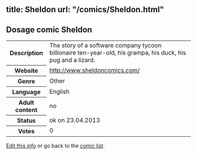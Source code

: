title: Sheldon
url: "/comics/Sheldon.html"
---
Dosage comic Sheldon
-----------------------------------------

<table class="comicinfo">
<tr>
<th>Description</th><td>The story of a software company tycoon billionaire ten-year-old, his grampa, his duck, his pug and a lizard.</td>
</tr>
<tr>
<th>Website</th><td><a href="http://www.sheldoncomics.com/">http://www.sheldoncomics.com/</a></td>
</tr>
<tr>
<th>Genre</th><td>Other</td>
</tr>
<tr>
<th>Language</th><td>English</td>
</tr>
<tr>
<th>Adult content</th><td>no</td>
</tr>
<tr>
<th>Status</th><td>ok on 23.04.2013</td>
</tr>
<tr>
<th>Votes</th><td>0</div></td>
</tr>
</table>

[Edit this info](/comics/Sheldon_edit.html) or go back to the [comic list](../comic-index.html).
